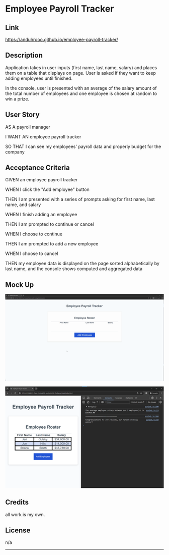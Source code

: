 # Employee Payroll Tracker

## Link

https://anduhrooo.github.io/employee-payroll-tracker/

## Description

Application takes in user inputs (first name, last name, salary) and places them on a table that displays on page. User is asked if they want to keep adding employees until finished. 

In the console, user is presented with an average of the salary amount of the total number of employees and one employee is chosen at random to win a prize.

## User Story

AS A payroll manager

I WANT AN employee payroll tracker

SO THAT I can see my employees' payroll data and properly budget for the company

## Acceptance Criteria

GIVEN an employee payroll tracker

WHEN I click the "Add employee" button

THEN I am presented with a series of prompts asking for first name, last name, and salary

WHEN I finish adding an employee

THEN I am prompted to continue or cancel

WHEN I choose to continue

THEN I am prompted to add a new employee

WHEN I choose to cancel

THEN my employee data is displayed on the page sorted alphabetically by last name, and the console shows computed and aggregated data

## Mock Up

!["employee payroll tracker page with input window"](./Assets/03-javascript-homework-demo.gif)

!["employee payroll tracker page next to console"](./Assets/03-javascript-homework-console-demo.png)


## Credits

all work is my own.

## License

n/a

---

